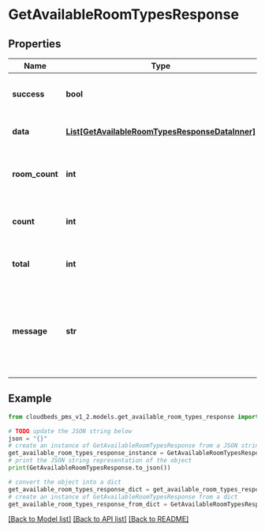# GetAvailableRoomTypesResponse


## Properties

Name | Type | Description | Notes
------------ | ------------- | ------------- | -------------
**success** | **bool** | Returns if the request could be completed | [optional] 
**data** | [**List[GetAvailableRoomTypesResponseDataInner]**](GetAvailableRoomTypesResponseDataInner.md) | Room Types details | [optional] 
**room_count** | **int** | Number of results (room types) returned | [optional] 
**count** | **int** | Number of results (properties) returned | [optional] 
**total** | **int** | Total number of results (properties) | [optional] 
**message** | **str** | To be used in case any error occurs (if success &#x3D; false). If success &#x3D; true, it does not exist. | [optional] 

## Example

```python
from cloudbeds_pms_v1_2.models.get_available_room_types_response import GetAvailableRoomTypesResponse

# TODO update the JSON string below
json = "{}"
# create an instance of GetAvailableRoomTypesResponse from a JSON string
get_available_room_types_response_instance = GetAvailableRoomTypesResponse.from_json(json)
# print the JSON string representation of the object
print(GetAvailableRoomTypesResponse.to_json())

# convert the object into a dict
get_available_room_types_response_dict = get_available_room_types_response_instance.to_dict()
# create an instance of GetAvailableRoomTypesResponse from a dict
get_available_room_types_response_from_dict = GetAvailableRoomTypesResponse.from_dict(get_available_room_types_response_dict)
```
[[Back to Model list]](../README.md#documentation-for-models) [[Back to API list]](../README.md#documentation-for-api-endpoints) [[Back to README]](../README.md)


